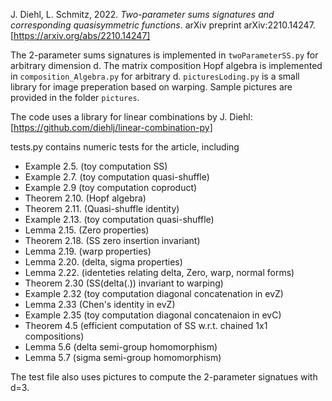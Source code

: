 J. Diehl, L. Schmitz, 2022.
*Two-parameter sums signatures and corresponding quasisymmetric functions*. arXiv preprint arXiv:2210.14247.
[https://arxiv.org/abs/2210.14247]


The 2-parameter sums signatures is implemented in `twoParameterSS.py` for arbitrary dimension d. 
The matrix composition Hopf algebra is implemented in `composition_Algebra.py` for arbitrary d. 
`picturesLoding.py` is a small library for image preperation based on warping. 
Sample pictures are provided in the folder `pictures`. 

The code uses a library for linear combinations by J. Diehl:
[https://github.com/diehlj/linear-combination-py]

tests.py contains numeric tests for the article, including 
- Example 2.5. (toy computation SS)
- Example 2.7. (toy computation quasi-shuffle) 
- Example 2.9  (toy computation coproduct)
- Theorem 2.10. (Hopf algebra)
- Theorem 2.11. (Quasi-shuffle identity)    
- Example 2.13. (toy computation quasi-shuffle)
- Lemma 2.15. (Zero properties)
- Theorem 2.18. (SS zero insertion invariant)
- Lemma 2.19. (warp properties)
- Lemma 2.20. (delta, sigma properties)
- Lemma 2.22. (identeties relating delta, Zero, warp, normal forms)
- Theorem 2.30 (SS(delta(.)) invariant to warping)
- Example 2.32 (toy computation diagonal concatenation in evZ)
- Lemma 2.33 (Chen's identity in evZ)
- Example 2.35 (toy computation diagonal concatenaion in evC)
- Theorem 4.5 (efficient computation of SS w.r.t. chained 1x1 compositions)
- Lemma 5.6 (delta semi-group homomorphism)
- Lemma 5.7 (sigma semi-group homomorphism)


The test file also uses pictures to compute the 2-parameter signatues with d=3. 

